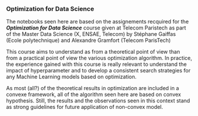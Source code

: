 ### Optimization for Data Science

The notebooks seen here are based on the assignements recquired for the **_Optimization for Data Science_** course given at Telecom Paristech as part of the Master Data Science (X, ENSAE, Telecom) by Stéphane Gaiffas (Ecole polytechnique) and Alexandre Gramfort (Telecom ParisTech) 

This course aims to understand as from a theoretical point of view than from a practical point of view the various optimization algorithm. In practice, the experience gained with this course is really relevant to understand the impact of hyperparameter and to develop a consistent search strategies for any Machine Learning models based on optimization. 

As most (all?) of the theoretical  results in optimization are included in a convexe framework, all of the algorithm seen here are based on convex hypothesis. Still, the results and the observations seen in this context stand as strong guidelines for future application of non-convex model.
